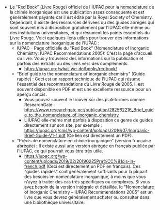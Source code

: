 - Le "Red Book" (Livre Rouge) officiel de l'IUPAC pour la nomenclature de la chimie inorganique est une publication assez conséquente et est généralement payante car il est édité par la Royal Society of Chemistry.
  Cependant, il existe des ressources dérivées ou des guides abrégés qui sont souvent mis à disposition gratuitement par l'IUPAC elle-même ou des institutions universitaires, et qui résument les points essentiels du Livre Rouge.
  Voici quelques liens utiles pour trouver des informations sur la nomenclature inorganique de l'IUPAC :
   * IUPAC - Page officielle du "Red Book" (Nomenclature of Inorganic Chemistry: IUPAC Recommendations 2005):
     C'est la page d'accueil du livre. Vous y trouverez des informations sur la publication et parfois des extraits ou des liens vers des compléments.
     * https://iupac.org/what-we-do/books/redbook/
   * "Brief guide to the nomenclature of inorganic chemistry" (Guide rapide) :
     Ceci est un rapport technique de l'IUPAC qui résume l'essentiel des recommandations du Livre Rouge de 2005. Il est souvent disponible en PDF et est une excellente ressource pour un aperçu concis.
     * Vous pouvez souvent le trouver sur des plateformes comme ResearchGate : https://www.researchgate.net/publication/282562216_Brief_guide_to_the_nomenclature_of_inorganic_chemistry
     * L'IUPAC elle-même met parfois à disposition ce genre de guides directement sur son site, par exemple : https://iupac.org/cms/wp-content/uploads/2016/07/Inorganic-Brief-Guide-V1-1.pdf (Ce lien est directement un PDF).
   * "Précis de nomenclature en chimie inorganique" (version française abrégée) :
     Il existe aussi une version abrégée en français publiée par l'IUPAC, ce qui pourrait vous être très utile.
     * https://iupac.org/wp-content/uploads/2019/02/20190225Pre%CC%81cis-in-french.pdf (Ceci est directement un PDF en français).
  Ces "guides rapides" sont généralement suffisants pour la plupart des besoins en nomenclature inorganique, à moins que vous n'ayez à traiter des cas très spécifiques ou complexes.
  Si vous avez besoin de la version intégrale et détaillée, le "Nomenclature of Inorganic Chemistry – IUPAC Recommendations 2005" est un livre que vous devrez généralement acheter ou consulter dans une bibliothèque universitaire.